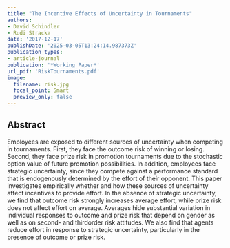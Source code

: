```yaml
---
title: "The Incentive Effects of Uncertainty in Tournaments"
authors:
- David Schindler
- Rudi Stracke
date: '2017-12-17'
publishDate: '2025-03-05T13:24:14.987373Z'
publication_types:
- article-journal
publication: '*Working Paper*'
url_pdf: 'RiskTournaments.pdf'
image:
  filename: risk.jpg
  focal_point: Smart
  preview_only: false
---
```


## Abstract

Employees are exposed to different sources of uncertainty when competing in tournaments. First, they face the outcome risk of winning or losing. Second, they face prize risk in promotion tournaments due to the stochastic option value of future promotion possibilities. In addition, employees face strategic uncertainty, since they compete against a performance standard that is endogenously determined by the effort of their opponent. This paper investigates empirically whether and how these sources of uncertainty affect incentives to provide effort. In the absence of strategic uncertainty, we find that outcome risk strongly increases average effort, while prize risk does not affect effort on average. Averages hide substantial variation in individual responses to outcome and prize risk that depend on gender as well as on second- and thirdorder risk attitudes. We also find that agents reduce effort in response to strategic uncertainty, particularly in the presence of outcome or prize risk.